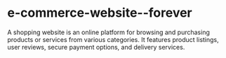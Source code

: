 # e-commerce-website--forever
A shopping website is an online platform for browsing and purchasing products or services from various categories. It features product listings, user reviews, secure payment options, and delivery services.
